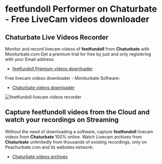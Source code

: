 # feetfundoll Performer on Chaturbate - Free LiveCam videos downloader

## Chaturbate Live Videos Recorder

Monitor and record livecam videos of **feetfundoll** from **Chaturbate** with Moniturbate.com
Get a premium trial for free by just and only registering with your Email address:
* [feetfundoll Premium videos downloader](https://moniturbate.com/request-demo-licence-key.html)

Free livecam videos downloader - Moniturbate Software:
* [Chaturbate videos downloader](https://moniturbate.com/moniturbate-download-software.html)

![feetfundoll livecam videos recorder](https://peachurnet.com/templates/moniturbate-software.png)


## Capture feetfundoll videos from the Cloud and watch your recordings on Streaming

Without the need of downloading a software, capture **feetfundoll** livecam videos from **Chaturbate** 100% online.
Watch Livecam archives from **Chaturbate** unlimitedly from thousands of existing recordings, only on Peachurbate.com and its websites network:
* [Chaturbate videos archives](https://peachurnet.com/)